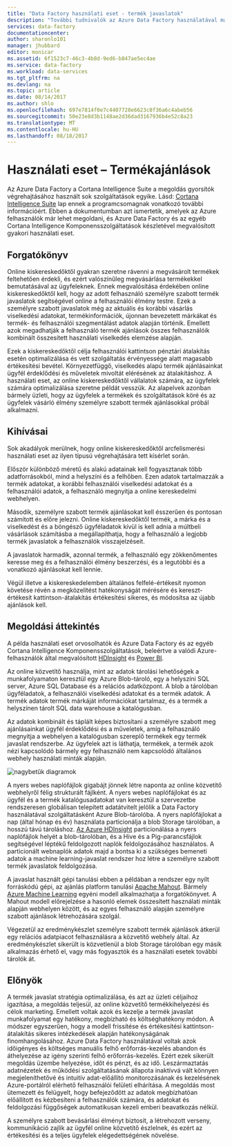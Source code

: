 ```yaml
---
title: "Data Factory használati eset - termék javaslatok"
description: "További tudnivalók az Azure Data Factory használatával más szolgáltatásokkal együtt használati eset."
services: data-factory
documentationcenter: 
author: sharonlo101
manager: jhubbard
editor: monicar
ms.assetid: 6f1523c7-46c3-4b8d-9ed6-b847ae5ec4ae
ms.service: data-factory
ms.workload: data-services
ms.tgt_pltfrm: na
ms.devlang: na
ms.topic: article
ms.date: 08/14/2017
ms.author: shlo
ms.openlocfilehash: 697e7814f0e7c4407728e6623c8f36a6c4abeb56
ms.sourcegitcommit: 50e23e8d3b1148ae2d36dad3167936b4e52c8a23
ms.translationtype: MT
ms.contentlocale: hu-HU
ms.lasthandoff: 08/18/2017
---
```

# <a name="use-case---product-recommendations"></a>Használati eset – Termékajánlások
Az Azure Data Factory a Cortana Intelligence Suite a megoldás gyorsítók végrehajtásához használt sok szolgáltatások egyike.  Lásd: [Cortana Intelligence Suite](http://www.microsoft.com/cortanaanalytics) lap ennek a programcsomagnak vonatkozó további információért. Ebben a dokumentumban azt ismertetik, amelyek az Azure felhasználók már lehet megoldani, és Azure Data Factory és az egyéb Cortana Intelligence Komponensszolgáltatások készletével megvalósított gyakori használati eset.

## <a name="scenario"></a>Forgatókönyv
Online kiskereskedőktől gyakran szeretne rávenni a megvásárolt termékek feltehetően érdekli, és ezért valószínűleg megvásárlása termékekkel bemutatásával az ügyfeleknek. Ennek megvalósítása érdekében online kiskereskedőktől kell, hogy az adott felhasználó személyre szabott termék javaslatok segítségével online a felhasználói élmény testre. Ezek a személyre szabott javaslatok még az aktuális és korábbi vásárlás viselkedési adatokat, termékinformációk, újonnan bevezetett márkákat és termék- és felhasználói szegmentálást adatok alapján történik.  Emellett azok megadhatják a felhasználó termék ajánlások összes felhasználóik kombinált összesített használati viselkedés elemzése alapján.

Ezek a kiskereskedőktől célja felhasználói kattintson pénztári átalakítás esetén optimalizálása és vett szolgáltatás érvényessége alatt magasabb értékesítési bevétel.  Környezetfüggő, viselkedés alapú termék ajánlásainkat ügyfél érdeklődési és műveletek mivoltát elérésének az átalakításhoz. A használati eset, az online kiskereskedőktől vállalatok számára, az ügyfelek számára optimalizálása szeretne példát vesszük. Az alapelvek azonban bármely üzleti, hogy az ügyfelek a termékek és szolgáltatások köré és az ügyfelek vásárló élmény személyre szabott termék ajánlásokkal próbál alkalmazni.

## <a name="challenges"></a>Kihívásai
Sok akadályok merülnek, hogy online kiskereskedőktől arcfelismerési használati eset az ilyen típusú végrehajtására tett kísérlet során. 

Először különböző méretű és alakú adatainak kell fogyasztanak több adatforrásokból, mind a helyszíni és a felhőben. Ezen adatok tartalmazzák a termék adatokat, a korábbi felhasználói viselkedési adatokat és a felhasználói adatok, a felhasználó megnyitja a online kereskedelmi webhelyen. 

Második, személyre szabott termék ajánlásokat kell ésszerűen és pontosan számított és előre jelezni. Online kiskereskedőktől termék, a márka és a viselkedést és a böngésző ügyféladatok kívül is kell adnia a múltbeli vásárlások számításba a megállapíthatja, hogy a felhasználó a legjobb termék javaslatok a felhasználók visszajelzéseit. 

A javaslatok harmadik, azonnal termék, a felhasználó egy zökkenőmentes keresse meg és a felhasználói élmény beszerzési, és a legutóbbi és a vonatkozó ajánlásokat kell lennie. 

Végül illetve a kiskereskedelemben általános felfelé-értékesít nyomon követése révén a megközelítést hatékonyságát mérésére és kereszt-értékesít kattintson-átalakítás értékesítési sikeres, és módosítsa az újabb ajánlások kell.

## <a name="solution-overview"></a>Megoldási áttekintés
A példa használati eset orvosolhatók és Azure Data Factory és az egyéb Cortana Intelligence Komponensszolgáltatások, beleértve a valódi Azure-felhasználók által megvalósított [HDInsight](https://azure.microsoft.com/services/hdinsight/) és [Power BI](https://powerbi.microsoft.com/).

Az online közvetítő használja, mint az adatok tárolási lehetőségek a munkafolyamaton keresztül egy Azure Blob-tároló, egy a helyszíni SQL server, Azure SQL Database és a relációs adatközpont.  A blob a tárolóban ügyféladatok, a felhasználói viselkedési adatokat és a termék adatok. A termék adatok termék márkáját információkat tartalmaz, és a termék a helyszínen tárolt SQL data warehouse a katalógusban. 

Az adatok kombinált és táplált képes biztosítani a személyre szabott meg ajánlásainkat ügyfél érdeklődési és a műveletek, amíg a felhasználó megnyitja a webhelyen a katalógusban szereplő termékek egy termék javaslat rendszerbe. Az ügyfelek azt is láthatja, termékek, a termék azok nézi kapcsolódó bármely egy felhasználó nem kapcsolódó általános webhely használati minták alapján.

![nagybetűk diagramok](./media/data-factory-product-reco-usecase/diagram-1.png)

A nyers webes naplófájlok gigabájt jönnek létre naponta az online közvetítő webhelyről félig strukturált fájlként. A nyers webes naplófájlokat és az ügyfél és a termék katalógusadatokat van keresztül a szervezetbe rendszeresen globálisan telepített adatátvitelt jelölik a Data Factory használatával szolgáltatásként Azure Blob-tárolóba. A nyers naplófájlokat a nap (által hónap és év) használata particionálja a blob Storage tárolóban, a hosszú távú tároláshoz.  [Az Azure HDInsight](https://azure.microsoft.com/services/hdinsight/) particionálása a nyers naplófájlok helyét a blob-tárolóban, és a Hive és a Pig-parancsfájlok segítségével léptékű feldolgozott naplók feldolgozásához használatos. A particionált webnaplók adatok majd a bontsa ki a szükséges bemeneti adatok a machine learning-javaslat rendszer hoz létre a személyre szabott termék javaslatok feldolgozása.

A javaslat használt gépi tanulási ebben a példában a rendszer egy nyílt forráskódú gépi, az ajánlás platform tanulási [Apache Mahout](http://mahout.apache.org/).  Bármely [Azure Machine Learning](https://azure.microsoft.com/services/machine-learning/) egyéni modell alkalmazhatja a forgatókönyvet.  A Mahout modell előrejelzése a hasonló elemek összesített használati minták alapján webhelyen között, és az egyes felhasználó alapján személyre szabott ajánlások létrehozására szolgál.

Végezetül az eredménykészlet személyre szabott termék ajánlások átkerül egy relációs adatpiacot felhasználásra a közvetítő webhely által.  Az eredménykészlet sikerült is közvetlenül a blob Storage tárolóban egy másik alkalmazás érhető el, vagy más fogyasztók és a használati esetek további tárolók át.

## <a name="benefits"></a>Előnyök
A termék javaslat stratégia optimalizálása, és azt az üzleti céljaihoz igazítása, a megoldás teljesül, az online közvetítő termékkihelyezési és célok marketing. Emellett voltak azok és kezelje a termék javaslat munkafolyamat egy hatékony, megbízható és költséghatékony módon. A módszer egyszerűen, hogy a modell frissítése és értékesítési kattintson-átalakítás sikeres intézkedések alapján hatékonyságának finomhangolásához. Azure Data Factory használatával voltak azok időigényes és költséges manuális felhő erőforrás-kezelés abandon és áthelyezése az igény szerinti felhő erőforrás-kezelés. Ezért ezek sikerült megoldás üzembe helyezése, időt és pénzt, és az idő. Leszármaztatás adatnézetek és működési szolgáltatásának állapota inaktívvá vált könnyen megjeleníthetővé és intuitív adat-előállító monitorozásának és kezelésének Azure-portálról elérhető felhasználói felületi elhárítása. A megoldás most ütemezett és felügyelt, hogy befejeződött az adatok megbízhatóan előállított és kézbesíteni a felhasználók számára, és adatokat és feldolgozási függőségek automatikusan kezeli emberi beavatkozás nélkül.

A személyre szabott bevásárlási élményt biztosít, a létrehozott verseny, kommunikáció zajlik az ügyfél online közvetítő észlelnek, és ezért az értékesítési és a teljes ügyfelek elégedettségének növelése.

